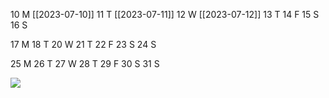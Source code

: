 10 M [[2023-07-10]]
11 T [[2023-07-11]]
12 W [[2023-07-12]]
13 T 
14 F
15 S
16 S

17 M
18 T
20 W
21 T
22 F
23 S
24 S

25 M
26 T
27 W
28 T
29 F
30 S
31 S

![](https://i.imgur.com/lCKELdw.png)
